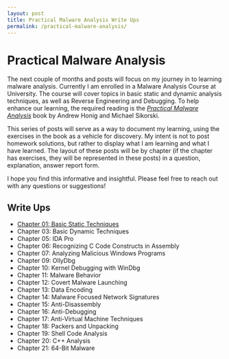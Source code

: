 ```yaml
---
layout: post
title: Practical Malware Analysis Write Ups
permalink: /practical-malware-analysis/
---
```


# Practical Malware Analysis

The next couple of months and posts will focus on my journey in to learning malware analysis. Currently I am enrolled in a Malware Analysis Course at University. The course will cover topics in basic static and dynamic analysis techniques, as well as Reverse Engineering and Debugging. To help enhance our learning, the required reading is the [*Practical Malware Analysis*](http://nostarch.com/malware) book by Andrew Honig and Michael Sikorski.   
   
This series of posts will serve as a way to document my learning, using the exercises in the book as a vehicle for discovery. My intent is not to post homework solutions, but rather to display what I am learning and what I have learned. The layout of these posts will be by chapter (if the chapter has exercises, they will be represented in these posts) in a question, explanation, answer report form.   
   
I hope you find this informative and insightful. Please feel free to reach out with any questions or suggestions!   

## Write Ups
- [Chapter 01: Basic Static Techniques](/write_ups/pma/ch01/chapter_01_directory)
- Chapter 03: Basic Dynamic Techniques
- Chapter 05: IDA Pro
- Chapter 06: Recognizing C Code Constructs in Assembly
- Chapter 07: Analyzing Malicious Windows Programs
- Chapter 09: OllyDbg
- Chapter 10: Kernel Debugging with WinDbg
- Chapter 11: Malware Behavior
- Chapter 12: Covert Malware Launching
- Chapter 13: Data Encoding
- Chapter 14: Malware Focused Network Signatures
- Chapter 15: Anti-Disassembly
- Chapter 16: Anti-Debugging
- Chapter 17: Anti-Virtual Machine Techniques
- Chapter 18: Packers and Unpacking
- Chapter 19: Shell Code Analysis
- Chapter 20: C++ Analysis
- Chapter 21: 64-Bit Malware
